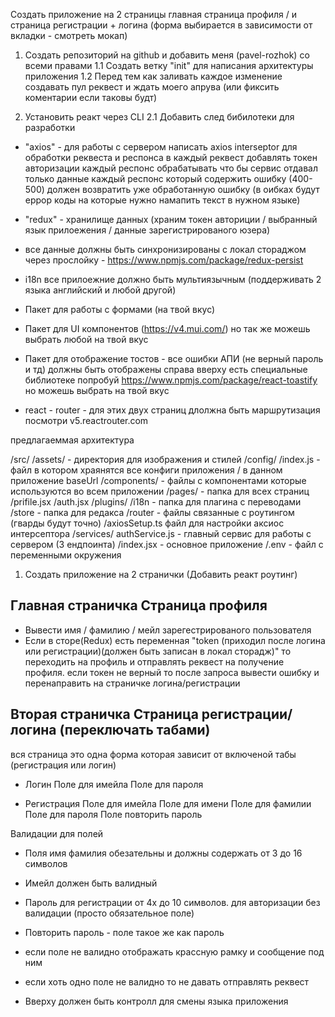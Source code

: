 Создать приложение на 2 страницы главная страница профиля / и страница регистрации + логина (форма выбирается в зависимости от вкладки  - смотреть мокап)

1. Создать репозиторий на github и добавить меня (pavel-rozhok) со всеми правами
1.1 Создать ветку "init" для написания архитектуры приложения
1.2 Перед тем как заливать каждое изменение создавать пул реквест и ждать моего апрува (или фиксить коментарии если таковы будт)

2. Установить реакт через CLI
2.1 Добавить след бибилотеки для разработки

* "axios" - для работы с сервером
написать axios interseptor для обработки реквеста и респонса
в каждый реквест добавлять токен авторизации
каждый респонс обрабатывать что бы сервис отдавал только данные
каждый респонс который содержить ошибку (400-500)
должен возвратить уже обработанную ошибку (в оибках будут еррор коды на которые нужно намапить текст в нужном языке)


* "redux" - хранилище данных (храним токен авториции / выбранный язык прилоежения / данные зарегистрированого юзера)
* все данные должны быть синхронизированы с локал стораджом через прослойку - https://www.npmjs.com/package/redux-persist

* i18n все прилоежние должно быть мультиязычным (поддерживать 2 языка английский и любой другой)

* Пакет для работы с формами (на твой вкус)

* Пакет для UI компонентов (https://v4.mui.com/) но так же можешь выбрать любой на твой вкус

* Пакет для отображение тостов - все ошибки АПИ (не верный пароль и тд) должны быть отображены справа вверху
есть специальные библиотеке попробуй https://www.npmjs.com/package/react-toastify но можешь выбрать на твой вкус

* react - router - для этих двух страниц длолжна быть маршрутизация посмотри v5.reactrouter.com


предлагаеммая архитектура

/src/
  /assets/ - директория для изображения и стилей
  /config/
    /index.js - файл в котором храянятся все конфиги приложения / в данном приложение baseUrl
  /components/ - файлы с компонентами которые используются во всем приложении
  /pages/ - папка для всех страниц
    /prifile.jsx
    /auth.jsx
  /plugins/
    /i18n - папка для плагина с переводами
    /store - папка для редакса
    /router - файлы связанные с роутингом (гварды будут точно)
    /axiosSetup.ts файл для настройки аксиос интерсептора
  /services/
    authService.js - главный сервис для работы с сервером (3 ендпоинта)
  /index.jsx - основное приложение
/.env - файл с переменными окружения

1. Создать приложение на 2 странички (Добавить реакт роутинг)

## Главная страничка Страница профиля
* Вывести имя / фамилию / мейл зарегестрированого пользователя
* Если в сторе(Redux) есть переменная "token (приходил после логина или регистрации)(должен быть записан в локал сторадж)" то переходить на профиль и отправлять реквест на получение профиля. если токен не верный то после запроса вывести ошибку и перенаправить на страничке логина/регистрации

## Вторая страничка Страница регистрации/логина (переключать табами)
вся страница это одна форма которая зависит от включеной табы (регистрация или логин)

* Логин
Поле для имейла
Поле для пароля

* Регистрация
Поле для имейла
Поле для имени
Поле для фамилии
Поле для пароля
Поле повторить пароль

Валидации для полей
* Поля имя фамилия обезательны и должны содержать от 3 до 16 символов
* Имейл должен быть валидный
* Пароль для регистрации от 4х до 10 символов. для авторизации без валидации (просто обязательное поле)
* Повторить пароль - поле такое же как пароль

* если поле не валидно отображать крассную рамку и сообщение под ним
* если хоть одно поле не валидно то не давать отправлять реквест

* Вверху должен быть контролл для смены языка приложения
